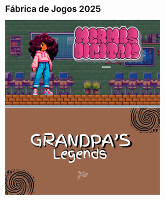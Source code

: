 # Fábrica de Jogos 2025
<img src='Slide 01 (1).png' alt='Mermãs Digitais: O Jogo'>
<img src='Grandpas Legends.PNG' alt='Grandpas Legends'>